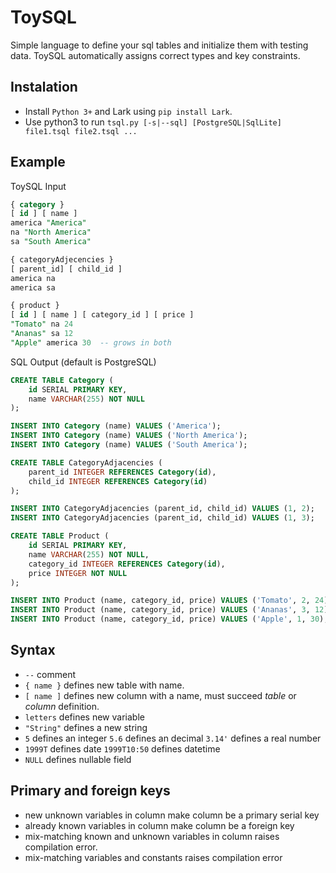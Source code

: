 # ToySQL
Simple language to define your sql tables and initialize them with testing data.
ToySQL automatically assigns correct types and key constraints.

## Instalation
* Install `Python 3+` and Lark using `pip install Lark`.
* Use python3 to run `tsql.py [-s|--sql] [PostgreSQL|SqlLite] file1.tsql file2.tsql ...`

## Example
ToySQL Input
```sql
{ category }
[ id ] [ name ]
america "America"
na "North America"
sa "South America"

{ categoryAdjecencies }
[ parent_id] [ child_id ]
america na
america sa

{ product }
[ id ] [ name ] [ category_id ] [ price ]
"Tomato" na 24
"Ananas" sa 12
"Apple" america 30  -- grows in both
```

SQL Output (default is PostgreSQL)
```sql
CREATE TABLE Category (
    id SERIAL PRIMARY KEY,
    name VARCHAR(255) NOT NULL
);

INSERT INTO Category (name) VALUES ('America');
INSERT INTO Category (name) VALUES ('North America');
INSERT INTO Category (name) VALUES ('South America');

CREATE TABLE CategoryAdjacencies (
    parent_id INTEGER REFERENCES Category(id),
    child_id INTEGER REFERENCES Category(id)
);

INSERT INTO CategoryAdjacencies (parent_id, child_id) VALUES (1, 2);
INSERT INTO CategoryAdjacencies (parent_id, child_id) VALUES (1, 3);

CREATE TABLE Product (
    id SERIAL PRIMARY KEY,
    name VARCHAR(255) NOT NULL,
    category_id INTEGER REFERENCES Category(id),
    price INTEGER NOT NULL
);

INSERT INTO Product (name, category_id, price) VALUES ('Tomato', 2, 24);
INSERT INTO Product (name, category_id, price) VALUES ('Ananas', 3, 12);
INSERT INTO Product (name, category_id, price) VALUES ('Apple', 1, 30);
```

## Syntax
* `--` comment
* `{ name }` defines new table with name.
* `[ name ]` defines new column with a name, must succeed *table* or *column* definition.
* `letters` defines new variable
* `"String"` defines a new string
* `5` defines an integer
`5.6` defines an decimal
`3.14'` defines a real number
* `1999T` defines date
`1999T10:50` defines datetime
* `NULL` defines nullable field

## Primary and foreign keys
* new unknown variables in column make column be a primary serial key
* already known variables in column make column be a foreign key
* mix-matching known and unknown variables in column raises compilation error.
* mix-matching variables and constants raises compilation error
